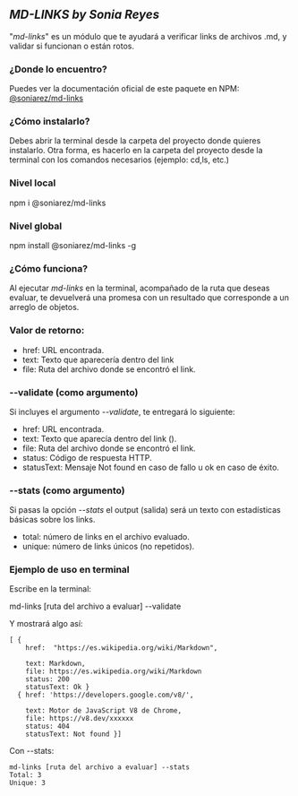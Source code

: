 ## *MD-LINKS by Sonia Reyes*

"*md-links*" es un módulo que te ayudará a verificar links de archivos .md, y validar si funcionan o están rotos. 

### ¿Donde lo encuentro?
Puedes ver la documentación oficial de este paquete en NPM:
[@soniarez/md-links](https://www.npmjs.com/package/@soniarez/md-links)

### ¿Cómo instalarlo?
Debes abrir la terminal desde la carpeta del proyecto donde quieres instalarlo. Otra forma, es hacerlo en la carpeta del proyecto desde la terminal con los comandos necesarios (ejemplo: cd,ls, etc.)

### Nivel local

npm i @soniarez/md-links

### Nivel global

npm install @soniarez/md-links -g


### ¿Cómo funciona?
Al ejecutar *md-links* en la terminal, acompañado de la ruta que deseas evaluar, te devuelverá una promesa con un resultado que corresponde a un arreglo de objetos.

### Valor de retorno:

  - href: URL encontrada.
  - text: Texto que aparecería dentro del link <a>
  - file: Ruta del archivo donde se encontró el link.

### --validate (como argumento)

Si incluyes el argumento *--validate*, te entregará lo siguiente:

  - href: URL encontrada.
  - text: Texto que aparecía dentro del link (<a>).
  - file: Ruta del archivo donde se encontró el link.
  - status: Código de respuesta HTTP.
  - statusText: Mensaje Not found en caso de fallo u ok en caso de éxito.

### --stats (como argumento)

Si pasas la opción *--stats* el output (salida) será un texto con estadísticas básicas sobre los links.

  - total: número de links en el archivo evaluado.
  - unique: número de links únicos (no repetidos).

### Ejemplo de uso en terminal

Escribe en la terminal:

md-links [ruta del archivo a evaluar] --validate

Y mostrará algo así:
```
[ { 
    href:  "https://es.wikipedia.org/wiki/Markdown",

    text: Markdown,
    file: https://es.wikipedia.org/wiki/Markdown
    status: 200
    statusText: Ok }
  { href: 'https://developers.google.com/v8/',
  
    text: Motor de JavaScript V8 de Chrome,
    file: https://v8.dev/xxxxxx
    status: 404
    statusText: Not found }]
```

Con --stats:
```
md-links [ruta del archivo a evaluar] --stats
Total: 3
Unique: 3
```